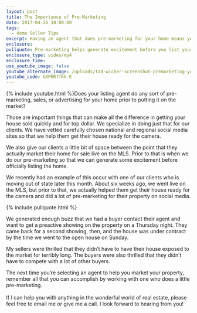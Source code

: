 ```yaml
---
layout: post
title: The Importance of Pre-Marketing
date: 2017-04-26 10:00:00
tags:
  - Home Seller Tips
excerpt: Having an agent that does pre-marketing for your home means your home likely won’t be exposed to the market for too long.
enclosure:
pullquote: Pre-marketing helps generate excitement before you list your home.
enclosure_type: video/mp4
enclosure_time:
use_youtube_image: false
youtube_alternate_image: /uploads/tad-wicker-screenshot-premarketing-youtube.jpg
youtube_code: GXP6RffKk-E
---
```



{% include youtube.html %}Does your listing agent do any sort of pre-marketing, sales, or advertising for your home prior to putting it on the market?

Those are important things that can make all the difference in getting your house sold quickly and for top dollar. We specialize in doing just that for our clients. We have vetted carefully chosen national and regional social media sites so that we help them get their house ready for the camera.

We also give our clients a little bit of space between the point that they actually market their home for sale live on the MLS. Prior to that is when we do our pre-marketing so that we can generate some excitement before officially listing the home.

We recently had an example of this occur with one of our clients who is moving out of state later this month. About six weeks ago, we went live on the MLS, but prior to that, we actually helped them get their house ready for the camera and did a lot of pre-marketing for their property on social media.

{% include pullquote.html %}

We generated enough buzz that we had a buyer contact their agent and want to get a preactive showing on the property on a Thursday night. They came back for a second showing, then, and the house was under contract by the time we went to the open house on Sunday.

My sellers were thrilled that they didn’t have to have their house exposed to the market for terribly long. The buyers were also thrilled that they didn’t have to compete with a lot of other buyers.

The next time you’re selecting an agent to help you market your property, remember all that you can accomplish by working with one who does a little pre-marketing.
<br>
<br>If I can help you with anything in the wonderful world of real estate, please feel free to email me or give me a call. I look forward to hearing from you!